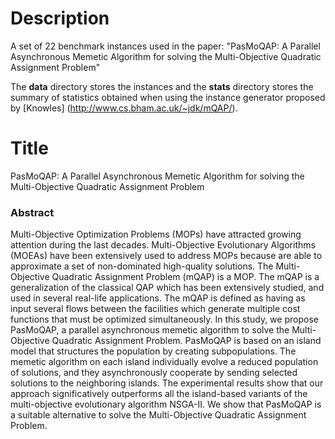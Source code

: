 # Description

A set of 22 benchmark instances used in the paper: "PasMoQAP: A Parallel Asynchronous Memetic Algorithm for solving the Multi-Objective Quadratic Assignment Problem"

The **data** directory stores the instances and the **stats** directory stores the summary of statistics obtained when using the instance generator proposed by [Knowles] (http://www.cs.bham.ac.uk/~jdk/mQAP/).  

# Title
PasMoQAP: A Parallel Asynchronous Memetic Algorithm for solving the Multi-Objective Quadratic Assignment Problem

### Abstract
Multi-Objective Optimization Problems (MOPs) have attracted growing attention during the last decades. Multi-Objective Evolutionary Algorithms (MOEAs) have been extensively used to address MOPs because are able to approximate a set of non-dominated high-quality solutions. The Multi-Objective Quadratic Assignment Problem (mQAP) is a MOP. The mQAP is a generalization of the classical QAP which has been extensively studied, and used in several real-life applications. The mQAP is defined as having as input several flows between the facilities which generate multiple cost functions that must be optimized simultaneously. In this study, we propose PasMoQAP, a parallel asynchronous memetic algorithm to solve the Multi-Objective Quadratic Assignment Problem. PasMoQAP is based on an island model that structures the population by creating subpopulations. The memetic algorithm on each island individually evolve a reduced population of solutions, and they asynchronously cooperate by sending selected solutions to the neighboring islands. The experimental results show that our approach significatively outperforms all the island-based variants of the multi-objective evolutionary algorithm NSGA-II. We show that PasMoQAP is a suitable alternative to solve the Multi-Objective Quadratic Assignment Problem.
